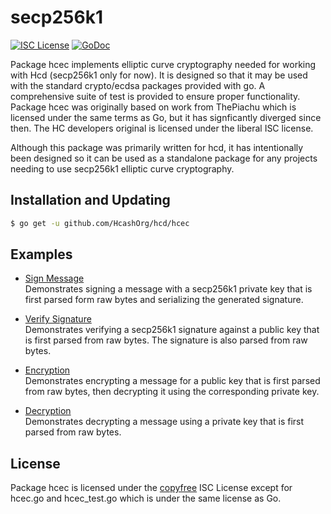 secp256k1
=====

[![ISC License](http://img.shields.io/badge/license-ISC-blue.svg)](http://copyfree.org)
[![GoDoc](https://img.shields.io/badge/godoc-reference-blue.svg)](http://godoc.org/github.com/HcashOrg/hcd/hcec/secp256k1)

Package hcec implements elliptic curve cryptography needed for working with
Hcd (secp256k1 only for now). It is designed so that it may be used with the
standard crypto/ecdsa packages provided with go.  A comprehensive suite of test
is provided to ensure proper functionality.  Package hcec was originally based
on work from ThePiachu which is licensed under the same terms as Go, but it has
signficantly diverged since then.  The HC developers original is licensed
under the liberal ISC license.

Although this package was primarily written for hcd, it has intentionally been
designed so it can be used as a standalone package for any projects needing to
use secp256k1 elliptic curve cryptography.

## Installation and Updating

```bash
$ go get -u github.com/HcashOrg/hcd/hcec
```

## Examples

* [Sign Message](http://godoc.org/github.com/HcashOrg/hcd/hcec#example-package--SignMessage)  
  Demonstrates signing a message with a secp256k1 private key that is first
  parsed form raw bytes and serializing the generated signature.

* [Verify Signature](http://godoc.org/github.com/HcashOrg/hcd/hcec#example-package--VerifySignature)  
  Demonstrates verifying a secp256k1 signature against a public key that is
  first parsed from raw bytes.  The signature is also parsed from raw bytes.

* [Encryption](http://godoc.org/github.com/HcashOrg/hcd/hcec#example-package--EncryptMessage)  
  Demonstrates encrypting a message for a public key that is first parsed from
  raw bytes, then decrypting it using the corresponding private key.

* [Decryption](https://godoc.org/github.com/HcashOrg/hcd/hcec#example-package--DecryptMessage)  
  Demonstrates decrypting a message using a private key that is first parsed
  from raw bytes.

## License

Package hcec is licensed under the [copyfree](http://copyfree.org) ISC License
except for hcec.go and hcec_test.go which is under the same license as Go.

